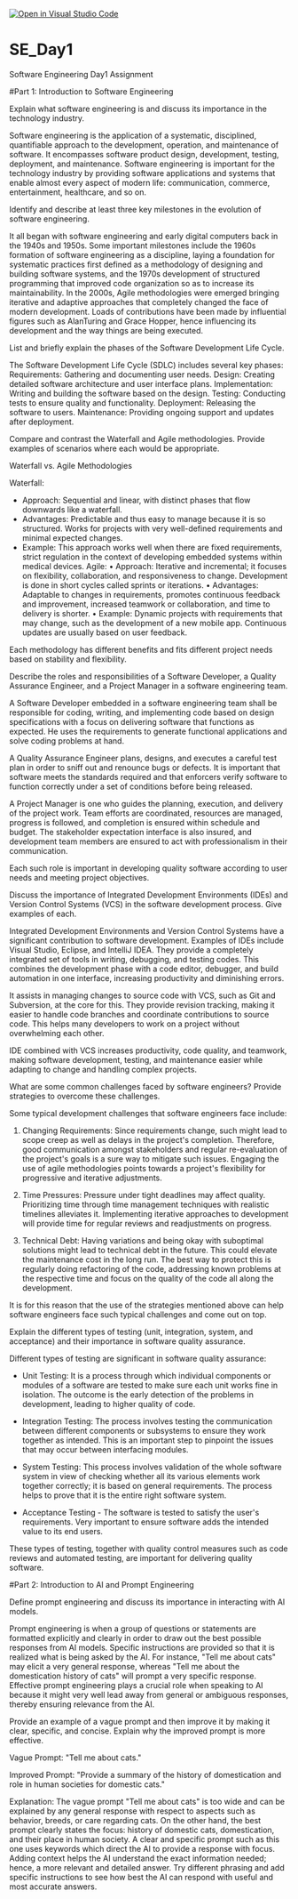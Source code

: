 [![Open in Visual Studio Code](https://classroom.github.com/assets/open-in-vscode-2e0aaae1b6195c2367325f4f02e2d04e9abb55f0b24a779b69b11b9e10269abc.svg)](https://classroom.github.com/online_ide?assignment_repo_id=15626216&assignment_repo_type=AssignmentRepo)
# SE_Day1
Software Engineering Day1 Assignment

#Part 1: Introduction to Software Engineering

Explain what software engineering is and discuss its importance in the technology industry.

Software engineering is the application of a systematic, disciplined, quantifiable approach to the development, operation, and maintenance of software. It encompasses software product design, development, testing, deployment, and maintenance.
Software engineering is important for the technology industry by providing software applications and systems that enable almost every aspect of modern life: communication, commerce, entertainment, healthcare, and so on.


Identify and describe at least three key milestones in the evolution of software engineering.

It all began with software engineering and early digital computers back in the 1940s and 1950s. Some important milestones include the 1960s formation of software engineering as a discipline, laying a foundation for systematic practices first defined as a methodology of designing and building software systems, and the 1970s development of structured programming that improved code organization so as to increase its maintainability. In the 2000s, Agile methodologies were emerged bringing iterative and adaptive approaches that completely changed the face of modern development. Loads of contributions have been made by influential figures such as AlanTuring and Grace Hopper, hence influencing its development and the way things are being executed.

List and briefly explain the phases of the Software Development Life Cycle.

The Software Development Life Cycle (SDLC) includes several key phases:
Requirements: Gathering and documenting user needs.
Design: Creating detailed software architecture and user interface plans.
Implementation: Writing and building the software based on the design.
Testing: Conducting tests to ensure quality and functionality.
Deployment: Releasing the software to users.
Maintenance: Providing ongoing support and updates after deployment.

Compare and contrast the Waterfall and Agile methodologies. Provide examples of scenarios where each would be appropriate.

Waterfall vs. Agile Methodologies

Waterfall:
- Approach: Sequential and linear, with distinct phases that flow downwards like a waterfall.
- Advantages: Predictable and thus easy to manage because it is so structured. Works for projects with very well-defined requirements and minimal expected changes.
- Example: This approach works well when there are fixed requirements, strict regulation in the context of developing embedded systems within medical devices.
Agile:
• Approach: Iterative and incremental; it focuses on flexibility, collaboration, and responsiveness to change. Development is done in short cycles called sprints or iterations.
• Advantages: Adaptable to changes in requirements, promotes continuous feedback and improvement, increased teamwork or collaboration, and time to delivery is shorter.
• Example: Dynamic projects with requirements that may change, such as the development of a new mobile app. Continuous updates are usually based on user feedback.

Each methodology has different benefits and fits different project needs based on stability and flexibility.


Describe the roles and responsibilities of a Software Developer, a Quality Assurance Engineer, and a Project Manager in a software engineering team.

A Software Developer embedded in a software engineering team shall be responsible for coding, writing, and implementing code based on design specifications with a focus on delivering software that functions as expected. He uses the requirements to generate functional applications and solve coding problems at hand.

A Quality Assurance Engineer plans, designs, and executes a careful test plan in order to sniff out and renounce bugs or defects. It is important that software meets the standards required and that enforcers verify software to function correctly under a set of conditions before being released.

A Project Manager is one who guides the planning, execution, and delivery of the project work. Team efforts are coordinated, resources are managed, progress is followed, and completion is ensured within schedule and budget. The stakeholder expectation interface is also insured, and development team members are ensured to act with professionalism in their communication.

Each such role is important in developing quality software according to user needs and meeting project objectives.


Discuss the importance of Integrated Development Environments (IDEs) and Version Control Systems (VCS) in the software development process. Give examples of each.

Integrated Development Environments and Version Control Systems have a significant contribution to software development. Examples of IDEs include Visual Studio, Eclipse, and IntelliJ IDEA. They provide a completely integrated set of tools in writing, debugging, and testing codes. This combines the development phase with a code editor, debugger, and build automation in one interface, increasing productivity and diminishing errors.

It assists in managing changes to source code with VCS, such as Git and Subversion, at the core for this. They provide revision tracking, making it easier to handle code branches and coordinate contributions to source code. This helps many developers to work on a project without overwhelming each other.

IDE combined with VCS increases productivity, code quality, and teamwork, making software development, testing, and maintenance easier while adapting to change and handling complex projects.


What are some common challenges faced by software engineers? Provide strategies to overcome these challenges.

Some typical development challenges that software engineers face include:

1. Changing Requirements: Since requirements change, such might lead to scope creep as well as delays in the project's completion. Therefore, good communication amongst stakeholders and regular re-evaluation of the project's goals is a sure way to mitigate such issues. Engaging the use of agile methodologies points towards a project's flexibility for progressive and iterative adjustments.

2. Time Pressures: Pressure under tight deadlines may affect quality. Prioritizing time through time management techniques with realistic timelines alleviates it. Implementing iterative approaches to development will provide time for regular reviews and readjustments on progress.

3. Technical Debt: Having variations and being okay with suboptimal solutions might lead to technical debt in the future. This could elevate the maintenance cost in the long run. The best way to protect this is regularly doing refactoring of the code, addressing known problems at the respective time and focus on the quality of the code all along the development.

It is for this reason that the use of the strategies mentioned above can help software engineers face such typical challenges and come out on top.

Explain the different types of testing (unit, integration, system, and acceptance) and their importance in software quality assurance.

Different types of testing are significant in software quality assurance:

- Unit Testing: It is a process through which individual components or modules of a software are tested to make sure each unit works fine in isolation. The outcome is the early detection of the problems in development, leading to higher quality of code.

- Integration Testing: The process involves testing the communication between different components or subsystems to ensure they work together as intended. This is an important step to pinpoint the issues that may occur between interfacing modules. 
- System Testing: This process involves validation of the whole software system in view of checking whether all its various elements work together correctly; it is based on general requirements. The process helps to prove that it is the entire right software system.

- Acceptance Testing -  The software is tested to satisfy the user's requirements. Very important to ensure software adds the intended value to its end users.

These types of testing, together with quality control measures such as code reviews and automated testing, are important for delivering quality software.

#Part 2: Introduction to AI and Prompt Engineering


Define prompt engineering and discuss its importance in interacting with AI models.

Prompt engineering is when a group of questions or statements are formatted explicitly and clearly in order to draw out the best possible responses from AI models. Specific instructions are provided so that it is realized what is being asked by the AI. For instance, "Tell me about cats" may elicit a very general response, whereas "Tell me about the domestication history of cats" will prompt a very specific response. Effective prompt engineering plays a crucial role when speaking to AI because it might very well lead away from general or ambiguous responses, thereby ensuring relevance from the AI.

Provide an example of a vague prompt and then improve it by making it clear, specific, and concise. Explain why the improved prompt is more effective.

Vague Prompt: "Tell me about cats."

Improved Prompt: "Provide a summary of the history of domestication and role in human societies for domestic cats."

Explanation: The vague prompt "Tell me about cats" is too wide and can be explained by any general response with respect to aspects such as behavior, breeds, or care regarding cats. On the other hand, the best prompt clearly states the focus: history of domestic cats, domestication, and their place in human society. A clear and specific prompt such as this one uses keywords which direct the AI to provide a response with focus. Adding context helps the AI understand the exact information needed; hence, a more relevant and detailed answer. Try different phrasing and add specific instructions to see how best the AI can respond with useful and most accurate answers.
